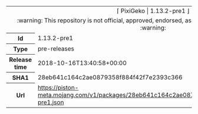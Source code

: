 <html><table>
<tr><td colspan="2" align="center"><img width="0" height="0"><br/>⌈ PixiGeko | 1.13.2-pre1 ⌋<br/><img width="0" height="0"></td></tr>
<tr><td colspan="2" align="center"><img width="0" height="0"><br/>
:warning: This repository is not official, approved, endorsed, associated or connected with Mojang :warning:
<br/><img width="0" height="0"></td></tr>
<tr><th>Id</th><td>1.13.2-pre1</td></tr>
<tr><th>Type</th><td>pre-releases</td></tr>
<tr><th>Release time</th><td>2018-10-16T13:40:58+00:00</td></tr>
<tr><th>SHA1</th><td>28eb641c164c2ae0879358f884f42f7e2393c366</td></tr>
<tr><th>Url</th><td><a href="https://piston-meta.mojang.com/v1/packages/28eb641c164c2ae0879358f884f42f7e2393c366/1.13.2-pre1.json">https://piston-meta.mojang.com/v1/packages/28eb641c164c2ae0879358f884f42f7e2393c366/1.13.2-pre1.json</a></td></tr>